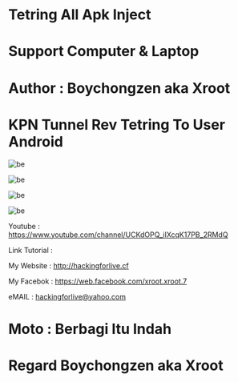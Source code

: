 # Tetring All Apk Inject 

# Support Computer & Laptop

# Author : Boychongzen aka Xroot

# KPN Tunnel Rev Tetring To User Android

![be](https://raw.githubusercontent.com/boychongzen18/tetring_all_apk_inject/main/kpn.jpg) 

![be](https://raw.githubusercontent.com/boychongzen18/tetring_all_apk_inject/main/tether.jpg) 

![be](https://raw.githubusercontent.com/boychongzen18/tetring_all_apk_inject/main/andro.jpg) 

![be](https://raw.githubusercontent.com/boychongzen18/tetring_all_apk_inject/main/andro1.jpg) 


Youtube       : https://www.youtube.com/channel/UCKdOPQ_iIXcqK17PB_2RMdQ

Link Tutorial : 

My Website    : http://hackingforlive.cf

My Facebok    : https://web.facebook.com/xroot.xroot.7

eMAIL         : hackingforlive@yahoo.com      

# Moto : Berbagi Itu Indah

# Regard Boychongzen aka Xroot


